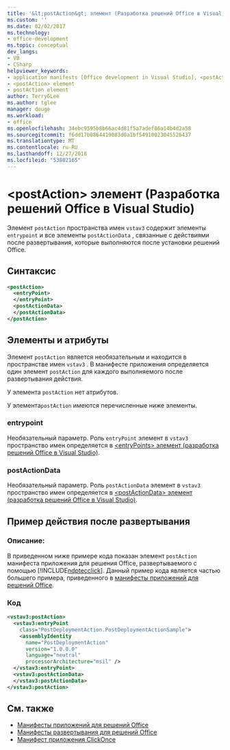 ```yaml
---
title: '&lt;postAction&gt; элемент (Разработка решений Office в Visual Studio)'
ms.custom: ''
ms.date: 02/02/2017
ms.technology:
- office-development
ms.topic: conceptual
dev_langs:
- VB
- CSharp
helpviewer_keywords:
- application manifests [Office development in Visual Studio], <postAction> element
- <postAction> element
- postAction element
author: TerryGLee
ms.author: tglee
manager: douge
ms.workload:
- office
ms.openlocfilehash: 34ebc9595b8b66ac4d81f5a7adef86a14b4d2a58
ms.sourcegitcommit: f6dd17b0864419083d0a1bf54910023045526437
ms.translationtype: MT
ms.contentlocale: ru-RU
ms.lasthandoff: 12/27/2018
ms.locfileid: "53802165"
---
```

# <a name="ltpostactiongt-element-office-development-in-visual-studio"></a>&lt;postAction&gt; элемент (Разработка решений Office в Visual Studio)
  Элемент `postAction` пространства имен `vstav3` содержит элементы `entrypoint` и все элементы `postActionData` , связанные с действиями после развертывания, которые выполняются после установки решений Office.

## <a name="syntax"></a>Синтаксис

```xml
<postAction>
  <entryPoint>
  </entryPoint>
  <postActionData>
  </postActionData>
</postAction>
```

## <a name="elements-and-attributes"></a>Элементы и атрибуты
 Элемент `postAction` является необязательным и находится в пространстве имен `vstav3` . В манифесте приложения определяется один элемент `postAction` для каждого выполняемого после развертывания действия.

 У элемента `postAction` нет атрибутов.

 У элемента`postAction` имеются перечисленные ниже элементы.

### <a name="entrypoint"></a>entrypoint
 Необязательный параметр. Роль `entryPoint` элемент в `vstav3` пространство имен определяется в [ &#60;entryPoints&#62; элемент &#40;разработка решений Office в Visual Studio&#41;](../vsto/entrypoints-element-office-development-in-visual-studio.md).

### <a name="postactiondata"></a>postActionData
 Необязательный параметр. Роль `postActionData` элемент в `vstav3` пространство имен определяется в [ &#60;postActionData&#62; элемент &#40;разработка решений Office в Visual Studio&#41;](../vsto/postactiondata-element-office-development-in-visual-studio.md).

## <a name="post-deployment-action-example"></a>Пример действия после развертывания

### <a name="description"></a>Описание:
 В приведенном ниже примере кода показан элемент `postAction` манифеста приложения для решения Office, развертываемого с помощью [!INCLUDE[ndptecclick](../vsto/includes/ndptecclick-md.md)]. Данный пример кода является частью большего примера, приведенного в [манифесты приложений для решений Office](../vsto/application-manifests-for-office-solutions.md).

### <a name="code"></a>Код

```xml
<vstav3:postAction>
  <vstav3:entryPoint
    class="PostDeploymentAction.PostDeploymentActionSample">
    <assemblyIdentity
      name="PostDeploymentAction"
      version="1.0.0.0"
      language="neutral"
      processorArchitecture="msil" />
  </vstav3:entryPoint>
  <vstav3:postActionData>
  </vstav3:postActionData>
</vstav3:postAction>
```

## <a name="see-also"></a>См. также

- [Манифесты приложений для решений Office](../vsto/application-manifests-for-office-solutions.md)
- [Манифесты развертывания для решений Office](../vsto/deployment-manifests-for-office-solutions.md)
- [Манифест приложения ClickOnce](../deployment/clickonce-application-manifest.md)
